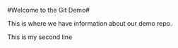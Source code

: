 #Welcome to the Git Demo#

This is where we have information about our demo repo.

This is my second line